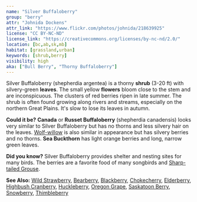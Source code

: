 ```yaml
---
name: "Silver Buffaloberry"
group: "berry"
attr: "Johnida Dockens"
attr_link: "https://www.flickr.com/photos/johnida/218639925"
license: "CC BY-NC-ND"
license_link: "https://creativecommons.org/licenses/by-nc-nd/2.0/"
location: [bc,ab,sk,mb]
habitat: [grassland,urban]
keywords: [shrub,berry]
visibility: high
aka: ["Bull Berry", "Thorny Buffaloberry"]
---
```

Silver Buffaloberry (shepherdia argentea) is a thorny **shrub** (3-20 ft) with silvery-green **leaves**. The small yellow **flowers** bloom close to the stem and are inconspicuous. The clusters of red berries ripen in late summer. The shrub is often found growing along rivers and streams, especially on the northern Great Plains. It's slow to lose its leaves in autumn.

**Could it be?** **Canada** or **Russet Buffaloberry** (shepherdia canadensis) looks very similar to Silver Buffaloberry but has no thorns and less silvery hair on the leaves. [Wolf-willow](/trees/wolfwil/) is also similar in appearance but has silvery berries and no thorns. **Sea Buckthorn** has light orange berries and long, narrow green leaves.

**Did you know?** Silver Buffaloberry provides shelter and nesting sites for many birds. The berries are a favorite food of many songbirds and [Sharp-tailed Grouse](/birds/shtgrouse/).

<!-- generated, do not edit -->
**See Also:**
[Wild Strawberry](/plants/wildstraw/),
[Bearberry](/trees/bear/),
[Blackberry](/trees/blackber/),
[Chokecherry](/trees/choke/),
[Elderberry](/trees/elder/),
[Highbush Cranberry](/trees/hicran/),
[Huckleberry](/trees/huck/),
[Oregon Grape](/trees/orgrape/),
[Saskatoon Berry](/trees/saskber/),
[Snowberry](/trees/snow/),
[Thimbleberry](/trees/thimble/)
